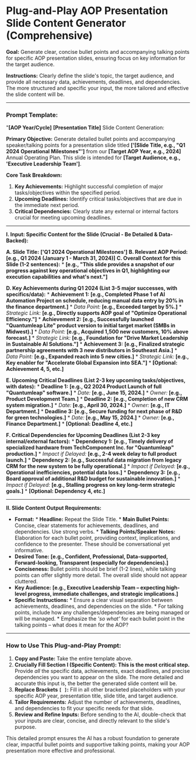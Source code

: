 # Plug-and-Play AOP Presentation Slide Content Generator (Comprehensive)

**Goal:** Generate clear, concise bullet points and accompanying talking points for specific AOP presentation slides, ensuring focus on key information for the target audience.

**Instructions:** Clearly define the slide's topic, the target audience, and provide all necessary data, achievements, deadlines, and dependencies. The more structured and specific your input, the more tailored and effective the slide content will be.

---

### Prompt Template:

"**[AOP Year/Cycle]** **[Presentation Title]** Slide Content Generation:

**Primary Objective:** Generate detailed bullet points and accompanying speaker/talking points for a presentation slide titled **['[Slide Title, e.g., "Q1 2024 Operational Milestones"']** from our **[Target AOP Year, e.g., 2024]** Annual Operating Plan. This slide is intended for **[Target Audience, e.g., 'Executive Leadership Team']**.

**Core Task Breakdown:**
1.  **Key Achievements:** Highlight successful completion of major tasks/objectives within the specified period.
2.  **Upcoming Deadlines:** Identify critical tasks/objectives that are due in the immediate next period.
3.  **Critical Dependencies:** Clearly state any external or internal factors crucial for meeting upcoming deadlines.

---

**I. Input: Specific Content for the Slide (Crucial - Be Detailed & Data-Backed):**

   **A. Slide Title:** **['Q1 2024 Operational Milestones']**
   **B. Relevant AOP Period:** **[e.g., Q1 2024 (January 1 - March 31, 2024)]**
   **C. Overall Context for this Slide (1-2 sentences):**
      *   **[e.g., "This slide provides a snapshot of our progress against key operational objectives in Q1, highlighting our execution capabilities and what's next."]**

   **D. Key Achievements during Q1 2024 (List 3-5 major successes, with specifics/data):**
      *   **Achievement 1:** **[e.g., Completed Phase 1 of AI Automation Project on schedule, reducing manual data entry by 20% in the finance department.]**
         *   *Data Point:* **[e.g., Exceeded target by 5%.]**
         *   *Strategic Link:* **[e.g., Directly supports AOP goal of "Optimize Operational Efficiency."]**
      *   **Achievement 2:** **[e.g., Successfully launched "Quantumleap Lite" product version to initial target market (SMBs in Midwest).]**
         *   *Data Point:* **[e.g., Acquired 1,500 new customers, 10% above forecast.]**
         *   *Strategic Link:* **[e.g., Foundation for "Drive Market Leadership in Sustainable AI Solutions."]**
      *   **Achievement 3:** **[e.g., Finalized strategic partnership agreements with 3 new distributors in Southeast Asia.]**
         *   *Data Point:* **[e.g., Expanded reach into 5 new cities.]**
         *   *Strategic Link:* **[e.g., Key enabler for "Accelerate Global Expansion into SEA."]**
      *   **[Optional: Achievement 4, 5, etc.]**

   **E. Upcoming Critical Deadlines (List 2-3 key upcoming tasks/objectives, with dates):**
      *   **Deadline 1:** **[e.g., Q2 2024 Product Launch of full "Quantumleap" software.]**
         *   *Date:* **[e.g., June 15, 2024.]**
         *   *Owner:* **[e.g., Product Development Team.]**
      *   **Deadline 2:** **[e.g., Completion of new CRM system migration.]**
         *   *Date:* **[e.g., April 30, 2024.]**
         *   *Owner:* **[e.g., IT Department.]**
      *   **Deadline 3:** **[e.g., Secure funding for next phase of R&D for green technologies.]**
         *   *Date:* **[e.g., May 15, 2024.]**
         *   *Owner:* **[e.g., Finance Department.]**
      *   **[Optional: Deadline 4, etc.]**

   **F. Critical Dependencies for Upcoming Deadlines (List 2-3 key internal/external factors):**
      *   **Dependency 1:** **[e.g., Timely delivery of specialized hardware from TechComponent Inc. for "Quantumleap" production.]**
         *   *Impact if Delayed:* **[e.g., 2-4 week delay to full product launch.]**
      *   **Dependency 2:** **[e.g., Successful data migration from legacy CRM for the new system to be fully operational.]**
         *   *Impact if Delayed:* **[e.g., Operational inefficiencies, potential data loss.]**
      *   **Dependency 3:** **[e.g., Board approval of additional R&D budget for sustainable innovation.]**
         *   *Impact if Delayed:* **[e.g., Stalling progress on key long-term strategic goals.]**
      *   **[Optional: Dependency 4, etc.]**

---

**II. Slide Content Output Requirements:**

   *   **Format:**
      *   **Headline:** Repeat the Slide Title.
      *   **Main Bullet Points:** Concise, clear statements for achievements, deadlines, and dependencies. Use strong verbs.
      *   **Talking Points/Speaker Notes:** Elaboration for each bullet point, providing context, implications, and confidence to the presenter. These should be conversational yet informative.
   *   **Desired Tone:** **[e.g., Confident, Professional, Data-supported, Forward-looking, Transparent (especially for dependencies).]**
   *   **Conciseness:** Bullet points should be brief (1-2 lines), while talking points can offer slightly more detail. The overall slide should not appear cluttered.
   *   **Key Audience:** **[e.g., Executive Leadership Team – expecting high-level progress, immediate challenges, and strategic implications.]**
   *   **Specific Instructions:**
      *   Ensure a clear visual separation between achievements, deadlines, and dependencies on the slide.
      *   For talking points, include how any challenges/dependencies are being managed or will be managed.
      *   Emphasize the *'so what'* for each bullet point in the talking points – what does it mean for the AOP?

---

### How to Use This Plug-and-Play Prompt:

1.  **Copy and Paste:** Take the entire template above.
2.  **Crucially Fill Section I (Specific Content):** **This is the most critical step.** Provide *all* the specific data, achievements, exact deadlines, and precise dependencies you want to appear on the slide. The more detailed and accurate this input is, the better the generated slide content will be.
3.  **Replace Brackets `[ ]`:** Fill in all other bracketed placeholders with your specific AOP year, presentation title, slide title, and target audience.
4.  **Tailor Requirements:** Adjust the number of achievements, deadlines, and dependencies to fit your specific needs for that slide.
5.  **Review and Refine Inputs:** Before sending to the AI, double-check that your inputs are clear, concise, and directly relevant to the slide's purpose.

This detailed prompt ensures the AI has a robust foundation to generate clear, impactful bullet points and supportive talking points, making your AOP presentation more effective and professional.
